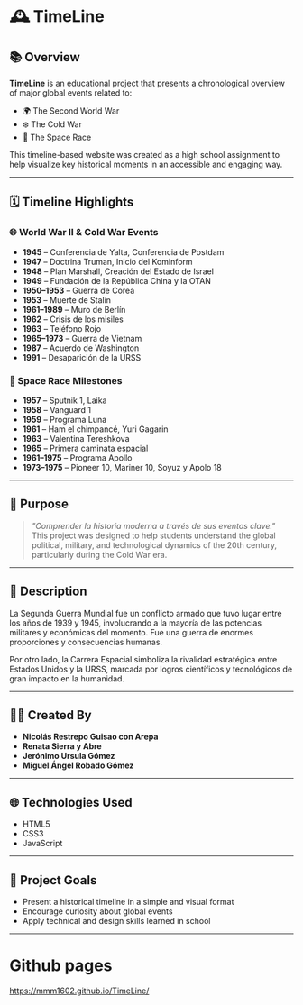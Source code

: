 # 🕰️ TimeLine

## 📚 Overview

**TimeLine** is an educational project that presents a chronological overview of major global events related to:

- 🌍 The Second World War  
- ❄️ The Cold War  
- 🚀 The Space Race

This timeline-based website was created as a high school assignment to help visualize key historical moments in an accessible and engaging way.

---

## 🗓️ Timeline Highlights

### 🌐 World War II & Cold War Events

- **1945** – Conferencia de Yalta, Conferencia de Postdam  
- **1947** – Doctrina Truman, Inicio del Kominform  
- **1948** – Plan Marshall, Creación del Estado de Israel  
- **1949** – Fundación de la República China y la OTAN  
- **1950–1953** – Guerra de Corea  
- **1953** – Muerte de Stalin  
- **1961–1989** – Muro de Berlín  
- **1962** – Crisis de los misiles  
- **1963** – Teléfono Rojo  
- **1965–1973** – Guerra de Vietnam  
- **1987** – Acuerdo de Washington  
- **1991** – Desaparición de la URSS

### 🚀 Space Race Milestones

- **1957** – Sputnik 1, Laika  
- **1958** – Vanguard 1  
- **1959** – Programa Luna  
- **1961** – Ham el chimpancé, Yuri Gagarin  
- **1963** – Valentina Tereshkova  
- **1965** – Primera caminata espacial  
- **1961–1975** – Programa Apollo  
- **1973–1975** – Pioneer 10, Mariner 10, Soyuz y Apolo 18

---

## 🧠 Purpose

> _"Comprender la historia moderna a través de sus eventos clave."_  
This project was designed to help students understand the global political, military, and technological dynamics of the 20th century, particularly during the Cold War era.

---

## 📜 Description

La Segunda Guerra Mundial fue un conflicto armado que tuvo lugar entre los años de 1939 y 1945, involucrando a la mayoría de las potencias militares y económicas del momento. Fue una guerra de enormes proporciones y consecuencias humanas.

Por otro lado, la Carrera Espacial simboliza la rivalidad estratégica entre Estados Unidos y la URSS, marcada por logros científicos y tecnológicos de gran impacto en la humanidad.

---

## 👨‍🏫 Created By

- **Nicolás Restrepo Guisao con Arepa**  
- **Renata Sierra y Abre**  
- **Jerónimo Ursula Gómez**  
- **Miguel Ángel Robado Gómez**

---

## 🌐 Technologies Used

- HTML5  
- CSS3  
- JavaScript

---

## 📂 Project Goals

- Present a historical timeline in a simple and visual format
- Encourage curiosity about global events
- Apply technical and design skills learned in school

---

# Github pages
https://mmm1602.github.io/TimeLine/
